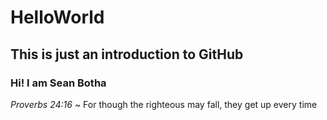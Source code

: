 # HelloWorld
## This is just an introduction to GitHub
### Hi! I am Sean Botha
*Proverbs 24:16* ~ For though the righteous may fall, they get up every time

